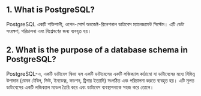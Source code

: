 ## 1. What is PostgreSQL?
PostgreSQL একটি শক্তিশালী, ওপেন-সোর্স অবজেক্ট-রিলেশনাল ডাটাবেস ম্যানেজমেন্ট সিস্টেম। এটি ডেটা সংরক্ষণ, পরিচালনা এবং বিশ্লেষণের জন্য ব্যবহৃত হয়।

## 2. What is the purpose of a database schema in PostgreSQL?

PostgreSQL-এ, একটি ডাটাবেস স্কিমা হল একটি ডাটাবেসের একটি লজিক্যাল কাঠামো যা ডাটাবেসের মধ্যে বিভিন্ন উপাদান (যেমন টেবিল, ভিউ, ইনডেক্স, ফাংশন, ট্রিগার ইত্যাদি) সংগঠিত এবং পরিচালনা করতে ব্যবহৃত হয়। এটি মূলত ডাটাবেসের একটি লজিক্যাল মডেল তৈরি করে এবং ডাটাবেস ব্যবস্থাপনাকে সহজ করে তোলে।
